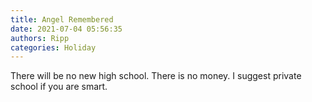 ```yaml
---
title: Angel Remembered
date: 2021-07-04 05:56:35
authors: Ripp
categories: Holiday
---
```


 There will be no new high school. There is no money. I suggest private school if you are smart.